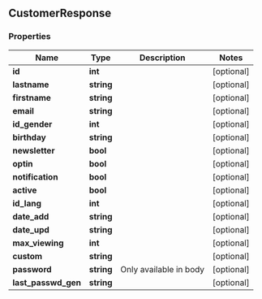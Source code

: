 ## CustomerResponse

### Properties
Name | Type | Description | Notes
------------ | ------------- | ------------- | -------------
**id** | **int** |  | [optional] 
**lastname** | **string** |  | [optional] 
**firstname** | **string** |  | [optional] 
**email** | **string** |  | [optional] 
**id_gender** | **int** |  | [optional] 
**birthday** | **string** |  | [optional] 
**newsletter** | **bool** |  | [optional] 
**optin** | **bool** |  | [optional] 
**notification** | **bool** |  | [optional] 
**active** | **bool** |  | [optional] 
**id_lang** | **int** |  | [optional] 
**date_add** | **string** |  | [optional] 
**date_upd** | **string** |  | [optional] 
**max_viewing** | **int** |  | [optional] 
**custom** | **string** |  | [optional] 
**password** | **string** | Only available in body | [optional] 
**last_passwd_gen** | **string** |  | [optional] 


